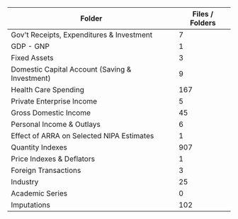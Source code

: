 | Folder                                         |   Files / Folders |
|------------------------------------------------|-------------------|
| Gov't Receipts, Expenditures & Investment      |                 7 |
| GDP - GNP                                      |                 1 |
| Fixed Assets                                   |                 3 |
| Domestic Capital Account (Saving & Investment) |                 9 |
| Health Care Spending                           |               167 |
| Private Enterprise Income                      |                 5 |
| Gross Domestic Income                          |                45 |
| Personal Income & Outlays                      |                 6 |
| Effect of ARRA on Selected NIPA Estimates      |                 1 |
| Quantity Indexes                               |               907 |
| Price Indexes & Deflators                      |                 1 |
| Foreign Transactions                           |                 3 |
| Industry                                       |                25 |
| Academic Series                                |                 0 |
| Imputations                                    |               102 |